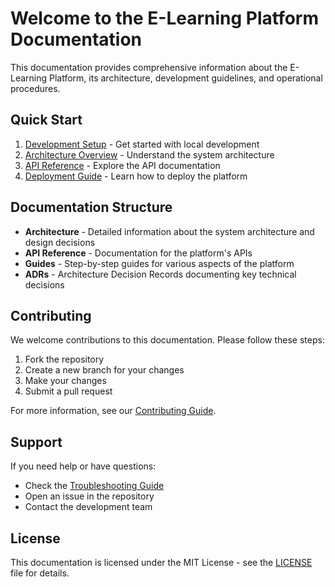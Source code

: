 # Welcome to the E-Learning Platform Documentation

This documentation provides comprehensive information about the E-Learning Platform, its architecture, development guidelines, and operational procedures.

## Quick Start

1. [Development Setup](guides/development_setup.md) - Get started with local development
2. [Architecture Overview](architecture/index.md) - Understand the system architecture
3. [API Reference](api-reference/index.md) - Explore the API documentation
4. [Deployment Guide](guides/deployment_pipeline.md) - Learn how to deploy the platform

## Documentation Structure

- **Architecture** - Detailed information about the system architecture and design decisions
- **API Reference** - Documentation for the platform's APIs
- **Guides** - Step-by-step guides for various aspects of the platform
- **ADRs** - Architecture Decision Records documenting key technical decisions

## Contributing

We welcome contributions to this documentation. Please follow these steps:

1. Fork the repository
2. Create a new branch for your changes
3. Make your changes
4. Submit a pull request

For more information, see our [Contributing Guide](guides/contributing.md).

## Support

If you need help or have questions:

- Check the [Troubleshooting Guide](guides/troubleshooting_runbook.md)
- Open an issue in the repository
- Contact the development team

## License

This documentation is licensed under the MIT License - see the [LICENSE](../LICENSE) file for details. 